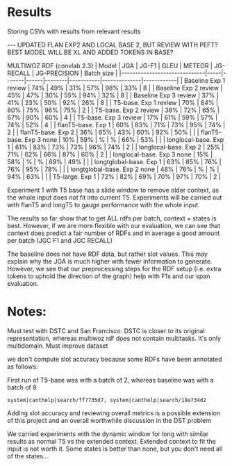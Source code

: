 # Results

Storing CSVs with results from relevant results

--- UPDATED FLAN EXP2 AND LOCAL BASE 2, BUT REVIEW WITH PEFT? BEST MODEL WILL BE XL AND ADDED TOKENS IN BASE?

MULTIWOZ RDF (convlab 2.3)
| Model                        | JGA | JG-F1 | GLEU | METEOR | JG-RECALL | JG-PRECISION | Batch size |
|------------------------------|-----|-------|------|--------|-----------|--------------|------------|
| Baseline Exp 1 review        | 74% | 49%   | 31%  | 57%    | 98%       | 33%          | 8          |
| Baseline Exp 2 review        | 45% | 47%   | 30%  | 55%    | 94%       | 32%          | 8          |
| Baseline Exp 3 review        | 37% | 41%   | 23%  | 50%    | 92%       | 26%          | 8          |
| T5-base. Exp 1 review    | 70% | 84%   | 80%  | 75%    | 96%       | 75%          | 2          |
| T5-base. Exp 2 review    | 38% | 72%   | 65%  | 67%    | 90%       | 60%          | 4          |
| T5-base. Exp 3 review    | 17% | 61%   | 59%  | 57%    | 74%       | 52%          | 4          |
| flanT5-base. Exp 1       | 60% | 83% | 71%    | 73%    | 95%       | 74%          | 2          |
| flanT5-base. Exp 2       | 36% | 65%   | 43%    | 60%      | 92%       | 50%          |            |
| flanT5-base. Exp 3 none      | 10% | 59%   | %    | %      | 66%       | 53%          |            |
| longlocal-base. Exp 1    | 61% | 83%   | 73%  | 73%    | 96%       | 74%          | 2          |
| longlocal-base. Exp 2    | 25% | 71%   | 62%    | 66%      | 87%       | 60%          | 2          |
| longlocal-base. Exp 3  none  | 15% | 58%   | %    | %      | 69%       | 49%          |            |
| longtglobal-base. Exp 1 | 63% | 85%   | 76%    | 76%      | 95%       | 78%          |            |
| longtglobal-base. Exp 2 none | 48% | 76%   | %    | %      | 94%       | 63%          |            |
| T5-large. Exp 1   | 72% | 82%   | 69%  | 70%    | 97%       | 70%          | 2          |
           

Experiment 1 with T5 base has a slide window to remove older context, as the whole input does not fit into current T5. Experiments will be carried out with flanT5 and longT5 to gauge performance with the whole input

The results so far show that to get ALL rdfs per batch, context + states is best. However, if we are more flexible with our evaluation, we can see that context does predict a fair number of RDFs and in average a good amount per batch (JGC F1 and JGC RECALL)

The baseline does not have RDF data, but rather slot values. This may explain why the JGA is much higher with fewer information to generate. However, we see that our preprocessing steps for the RDF setup (i.e. extra tokens to uphold the direction of the graph) help with F1s and our span evaluation. 


# Notes:

Must test with DSTC and San Francisco. DSTC is closer to its original representation, whereas multiwoz rdf does not contain multitasks. It's only multidomain. Must improve dataset

we don't compute slot accuracy because some RDFs have been annotated as follows:

First run of T5-base was with a batch of 2, whereas baseline was with a batch of 8

```
system|canthelp|search/ff7735d7, system|canthelp|search/19a734d2
```

Adding slot accuracy and reviewing overall metrics is a possible extension of this project and an overall worthwhile discussion in the DST problem

We carried experiments with the dynamic window for long with similar results as normal T5 vs the extended context. Extended context to fit the input is not worth it. Some states is better than none, but you don't need all of the states...
